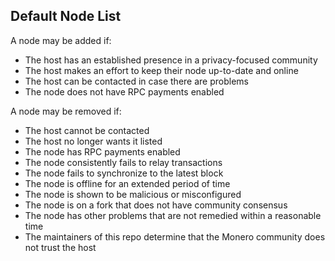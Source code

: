 ## Default Node List

A node may be added if:
- The host has an established presence in a privacy-focused community
- The host makes an effort to keep their node up-to-date and online
- The host can be contacted in case there are problems
- The node does not have RPC payments enabled

A node may be removed if:
- The host cannot be contacted
- The host no longer wants it listed
- The node has RPC payments enabled
- The node consistently fails to relay transactions
- The node fails to synchronize to the latest block
- The node is offline for an extended period of time
- The node is shown to be malicious or misconfigured
- The node is on a fork that does not have community consensus
- The node has other problems that are not remedied within a reasonable time
- The maintainers of this repo determine that the Monero community does not trust the host
